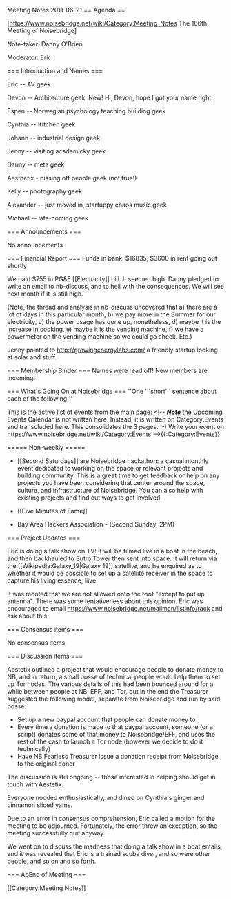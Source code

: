 Meeting Notes 2011-06-21 
 == Agenda ==

[https://www.noisebridge.net/wiki/Category:Meeting_Notes The 166th Meeting of Noisebridge]

Note-taker: Danny O'Brien

Moderator: Eric
 

=== Introduction and Names ===

Eric -- AV geek

Devon -- Architecture geek. New! Hi, Devon, hope I got your name right.

Espen -- Norwegian psychology teaching building geek

Cynthia -- Kitchen geek

Johann -- industrial design geek

Jenny -- visiting academicky geek

Danny -- meta geek

Aesthetix - pissing off people geek (not true!)

Kelly -- photography geek

Alexander -- just moved in, startuppy chaos music geek

Michael -- late-coming geek

=== Announcements ===

No announcements

=== Financial Report ===
Funds in bank: $16835, $3600 in rent going out shortly

We paid $755 in PG&amp;E [[Electricity]] bill. It seemed high. Danny pledged to write an email to nb-discuss, and to hell with the consequences. We will see next month if it is still high.

(Note, the thread and analysis in nb-discuss uncovered that a) there are a lot of days in this particular month, b) we pay more in the Summer for our electricity, c) the power usage has gone up, nonetheless, d) maybe it is the increase in cooking, e) maybe it is the vending machine, f) we have a powermeter on the vending machine so we could go check. Etc.)

Jenny pointed to http://growingenergylabs.com/ a friendly startup looking at solar and stuff.

=== Membership Binder ===
Names were read off! New members are incoming!

=== What's Going On at Noisebridge ===
''One '''short''' sentence about each of the following:''

This is the active list of events from the main page:
&lt;!--
***Note*** the Upcoming Events Calendar is not written here. Instead, it is written on Category:Events and transcluded here. This consolidates the 3 pages. :-)
Write your event on https://www.noisebridge.net/wiki/Category:Events
-->{{:Category:Events}}

===== Non-weekly =====
* [[Second Saturdays]] are Noisebridge hackathon:
a casual monthly event
dedicated to working on the space or relevant projects and building
community.  This is a great time to get feedback or help on any projects
you have been considering that center around the space, culture, and
infrastructure of Noisebridge.  You can also help with existing projects
and find out ways to get involved.

* [[Five Minutes of Fame]]
* Bay Area Hackers Association - (Second Sunday, 2PM)

=== Project Updates ===

Eric is doing a talk show on TV! It will be filmed live in a boat in the beach, and then backhauled to Sutro Tower then sent into space. It will return via the [[Wikipedia:Galaxy_19|Galaxy 19]] satellite, and he enquired as to whether it would be possible to set up a satellite receiver in the space to capture his living essence, liive.

It was mooted that we are not allowed onto the roof "except to put up antenna". There was some tentativeness about this opinion. Eric was encouraged to email https://www.noisebridge.net/mailman/listinfo/rack and ask about this.



=== Consensus items ===

No consensus items.

=== Discussion Items ===

Aestetix outlined a project that would encourage people to donate money to NB, and in return, a small posse of technical people would help them to set up Tor nodes. The various details of this had been bounced around for a while between people at NB, EFF, and Tor, but in the end the Treasurer suggested the following model, separate from Noisebridge and run by said posse:

* Set up a new paypal account that people can donate money to
* Every time a donation is made to that paypal account, someone (or a script) donates some of that money to Noisebridge/EFF, and uses the rest of the cash to launch a Tor node (however we decide to do it technically)
* Have NB Fearless Treasurer issue a donation receipt from Noisebridge to the original donor

The discussion is still ongoing -- those interested in helping should get in touch with Aestetix.

Everyone nodded enthusiastically, and dined on Cynthia's ginger and cinnamon sliced yams. 

Due to an error in consensus comprehension, Eric called a motion for the meeting to be adjourned. Fortunately, the error threw an exception, so the meeting successfully quit anyway.

We went on to discuss the madness that doing a talk show in a boat entails, and it was revealed that Eric is a trained scuba diver, and so were other people, and so on and so forth.

=== AbEnd of Meeting ===

[[Category:Meeting Notes]]